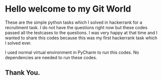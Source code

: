 # Hello welcome to my Git World

These are the simple python tasks which I solved in hackerrank for a recruitment task. I do not have the questions right now but these codes passed all the testcases to the questions.
I was very happy at that time and I wanted to share this codes because this was my first hackerrank task which I solved ever.

I used normal virtual environment in PyCharm to run this codes. No dependencies are needed to run these codes.

## Thank You.